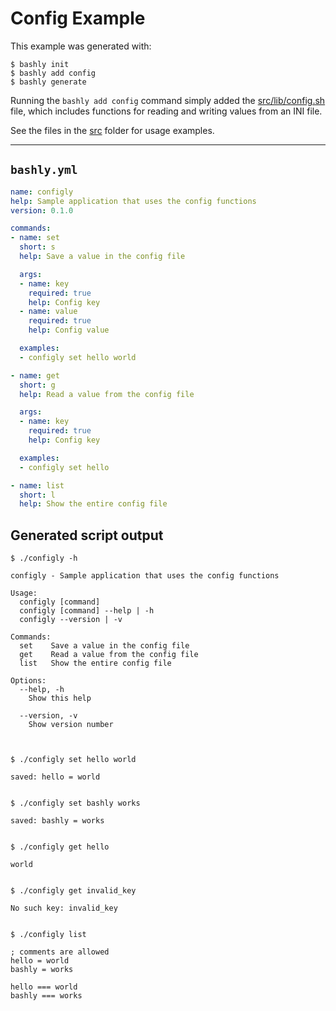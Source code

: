 # Config Example

This example was generated with:

    $ bashly init
    $ bashly add config
    $ bashly generate

Running the `bashly add config` command simply added the [src/lib/config.sh](src/lib/config.sh) file, which includes functions for reading and writing values from an INI file.

See the files in the [src](src) folder for usage examples.

-----

## `bashly.yml`

```yaml
name: configly
help: Sample application that uses the config functions
version: 0.1.0

commands:
- name: set
  short: s
  help: Save a value in the config file

  args:
  - name: key
    required: true
    help: Config key
  - name: value
    required: true
    help: Config value

  examples:
  - configly set hello world

- name: get
  short: g
  help: Read a value from the config file

  args:
  - name: key
    required: true
    help: Config key

  examples:
  - configly set hello

- name: list
  short: l
  help: Show the entire config file
```

## Generated script output

```shell
$ ./configly -h

configly - Sample application that uses the config functions

Usage:
  configly [command]
  configly [command] --help | -h
  configly --version | -v

Commands:
  set    Save a value in the config file
  get    Read a value from the config file
  list   Show the entire config file

Options:
  --help, -h
    Show this help

  --version, -v
    Show version number



$ ./configly set hello world

saved: hello = world


$ ./configly set bashly works

saved: bashly = works


$ ./configly get hello

world


$ ./configly get invalid_key

No such key: invalid_key


$ ./configly list

; comments are allowed
hello = world
bashly = works

hello === world
bashly === works


```



